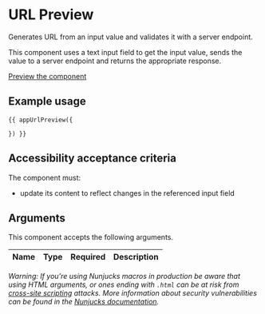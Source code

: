 # URL Preview

Generates URL from an input value and validates it with a server endpoint.

This component uses a text input field to get the input value, sends the value to a server endpoint and returns the appropriate response.

[Preview the component](https://govuk-content-publisher.herokuapp.com/components/url-preview/)

## Example usage

```
{{ appUrlPreview({

}) }}
```

## Accessibility acceptance criteria

The component must:

- update its content to reflect changes in the referenced input field

## Arguments

This component accepts the following arguments.

|Name|Type|Required|Description|
|---|---|---|---|



*Warning: If you’re using Nunjucks macros in production be aware that using HTML arguments, or ones ending with `.html` can be at risk from [cross-site scripting](https://en.wikipedia.org/wiki/Cross-site_scripting) attacks. More information about security vulnerabilities can be found in the [Nunjucks documentation](https://mozilla.github.io/nunjucks/api.html#user-defined-templates-warning).*
